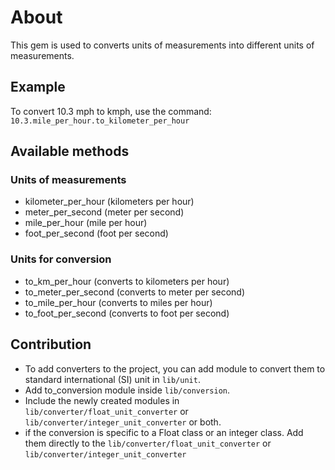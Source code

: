 # About

This gem is used to converts units of measurements into different units of measurements.

## Example

To convert 10.3 mph to kmph, use the command: `10.3.mile_per_hour.to_kilometer_per_hour`

## Available methods

### Units of measurements

- kilometer_per_hour (kilometers per hour)
- meter_per_second (meter per second)
- mile_per_hour (mile per hour)
- foot_per_second (foot per second)

### Units for conversion

- to_km_per_hour (converts to kilometers per hour)
- to_meter_per_second (converts to meter per second)
- to_mile_per_hour (converts to miles per hour)
- to_foot_per_second (converts to foot per second)

## Contribution

- To add converters to the project, you can add module to convert them to standard international (SI) unit in `lib/unit`.
- Add to_conversion module inside `lib/conversion`.
- Include the newly created modules in `lib/converter/float_unit_converter` or `lib/converter/integer_unit_converter` or both.
- if the conversion is specific to a Float class or an integer class. Add them directly to the `lib/converter/float_unit_converter` or `lib/converter/integer_unit_converter`
